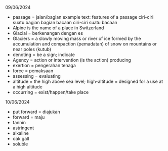 09/06/2024
- passage = jalan/bagian
example text: features of a passage
ciri-ciri suatu bagian
bagian bacaan
ciri-ciri suatu bacaan
- Alpine is the name of a place in Switzerland
- Glacial = berkenangan dengan es
- Glaciers = a slowly moving mass or river of ice formed by the accumulation and compaction (pemadatan) of snow on mountains or near poles (kutub)
- denoting = be a sign; indicate
- Agency = action or intervention (is the action) producing
- exertion = pengerahan tenaga
- force = pemaksaan
- assessing = evaluating 
- altitude = the high above sea level; high-altitude = designed for a use at a high altitude
- occurring = exist/happen/take place

10/06/2024
- put forward = diajukan
- forward = maju
- tannin
- astringent
- alkaline
- oak gall
- soluble



